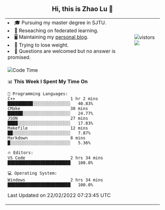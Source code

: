 <h2 align="center"> Hi, this is Zhao Lu 👋</h2>

<table style="overflow:hidden;">
    <tr> 
        <td>
            <li>🎓 Pursuing my master degree in SJTU.</li>
            <li>🌱 Reseaching on federated learning.</li>
            <li>🖥️ Maintaining my <a href="https://ifarewell.xyz">personal blog</a>.</li>
            <li>💪 Trying to lose weight.</li>
            <li>💬 Questions are welcomed but no answer is promised.</li> 
        </td>
        <td>
            <img src="https://visitor-badge.glitch.me/badge?page_id=ifarewell" alt="vistors" />
        <br>
          <img src="https://github-readme-stats.vercel.app/api?username=ifarewell&theme=graywhite&hide=prs,contribs&show_icons=true&hide_border=true&icon_color=CE1D2D&text_color=718096&bg_color=ffffff&hide_title=true" />
        </td>
    </tr>
    <tr>
        <td colspan="2">
            
<!--START_SECTION:waka-->
![Code Time](http://img.shields.io/badge/Code%20Time-98%20hrs%2042%20mins-blue)

📊 **This Week I Spent My Time On** 

```text
💬 Programming Languages: 
C++                      1 hr 2 mins         ██████████░░░░░░░░░░░░░░░   40.83% 
CMake                    38 mins             ██████░░░░░░░░░░░░░░░░░░░   24.77% 
JSON                     27 mins             ████░░░░░░░░░░░░░░░░░░░░░   17.83% 
Makefile                 12 mins             ██░░░░░░░░░░░░░░░░░░░░░░░   7.87% 
Markdown                 8 mins              █░░░░░░░░░░░░░░░░░░░░░░░░   5.36%

🔥 Editors: 
VS Code                  2 hrs 34 mins       █████████████████████████   100.0%

💻 Operating System: 
Windows                  2 hrs 34 mins       █████████████████████████   100.0%

```


 Last Updated on 22/02/2022 07:23:45 UTC
<!--END_SECTION:waka-->
            
</td></tr>
</table>

